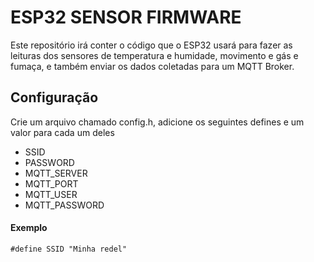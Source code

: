 # ESP32 SENSOR FIRMWARE

Este repositório irá conter o código que o ESP32 usará para fazer as leituras dos sensores de temperatura e humidade, movimento e gás e fumaça, e também enviar os dados coletadas para um MQTT Broker.


## Configuração

Crie um arquivo chamado config.h, adicione os seguintes defines e um valor para cada um deles

 - SSID
 - PASSWORD
 - MQTT_SERVER
 - MQTT_PORT
 - MQTT_USER
 - MQTT_PASSWORD

#### Exemplo

``#define SSID "Minha redel"``